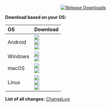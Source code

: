 <div align=center>

[![Release Downloads](https://img.shields.io/github/downloads/balala2oo8/FlClash/vVERSION/total?style=flat-square&logo=github)](https://img.shields.io/github/downloads/balala2oo8/FlClash/vVERSION/)

</div>

**Download based on your OS:**

<div align=left>
<table>
    <thead align=left>
        <tr>
            <th>OS</th>
            <th>Download</th>
        </tr>
    </thead>
    <tbody align=left>
        <tr>
        <td>Android</td>
            <td>
                <a href="https://github.com/balala2oo8/FlClash/releases/download/vVERSION/FlClash-VERSION-android-arm64-v8a.apk"><img src="https://img.shields.io/badge/APK-ARMv8-168039.svg?logo=android"></a><br>
                <a href="https://github.com/balala2oo8/FlClash/releases/download/vVERSION/FlClash-VERSION-android-armeabi-v7a.apk"><img src="https://img.shields.io/badge/APK-ARMv7-45bf55.svg?logo=android"></a><br>
                <a href="https://github.com/balala2oo8/FlClash/releases/download/vVERSION/FlClash-VERSION-android-x86_64.apk"><img src="https://img.shields.io/badge/APK-x64-96ed89.svg?logo=android"></a>
            </td>
        </tr>
        <tr>
            <td>Windows</td>
            <td>
                <a href="https://github.com/balala2oo8/FlClash/releases/download/vVERSION/FlClash-VERSION-windows-amd64-setup.exe"><img src="https://img.shields.io/badge/Setup-x64-2d7d9a.svg?logo=windows"></a><br>
                <a href="https://github.com/balala2oo8/FlClash/releases/download/vVERSION/FlClash-VERSION-windows-amd64.zip"><img src="https://img.shields.io/badge/Portable-x64-67b7d1.svg?logo=windows"></a>
            </td>
        </tr>
        <tr>
            <td>macOS</td>
            <td>
                <a href="https://github.com/balala2oo8/FlClash/releases/download/vVERSION/FlClash-VERSION-macos-arm64.dmg"><img src="https://img.shields.io/badge/DMG-Apple%20Silicon-%23000000.svg?logo=apple"></a><br>
                <a href="https://github.com/balala2oo8/FlClash/releases/download/vVERSION/FlClash-VERSION-macos-amd64.dmg"><img src="https://img.shields.io/badge/DMG-Intel%20X64-%2300A9E0.svg?logo=apple"></a><br>
            </td>
        </tr>
        <tr>
            <td>Linux</td>
            <td>
                <a href="https://github.com/balala2oo8/FlClash/releases/download/vVERSION/FlClash-VERSION-linux-amd64.AppImage"><img src="https://img.shields.io/badge/AppImage-x64-f84e29.svg?logo=linux"> </a><br>
                <a href="https://github.com/balala2oo8/FlClash/releases/download/vVERSION/FlClash-VERSION-linux-amd64.deb"><img src="https://img.shields.io/badge/DebPackage-x64-FF9966.svg?logo=debian"> </a><br>
                <a href="https://github.com/balala2oo8/FlClash/releases/download/vVERSION/FlClash-VERSION-linux-amd64.deb"><img src="https://img.shields.io/badge/RpmPackage-x64-F1B42F.svg?logo=redhat"> </a>
            </td>
        </tr>
    </tbody>
</table>


</div>

<div dir="ltr">

**List of all changes:** [ChangeLog](https://github.com/balala2oo8/FlClash/blob/main/CHANGELOG.md)

</div>
